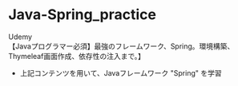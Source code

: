 # Java-Spring_practice

Udemy<br>
【Javaプログラマー必須】最強のフレームワーク、Spring。環境構築、Thymeleaf画面作成、依存性の注入まで。】

* 上記コンテンツを用いて、Javaフレームワーク "Spring" を学習
